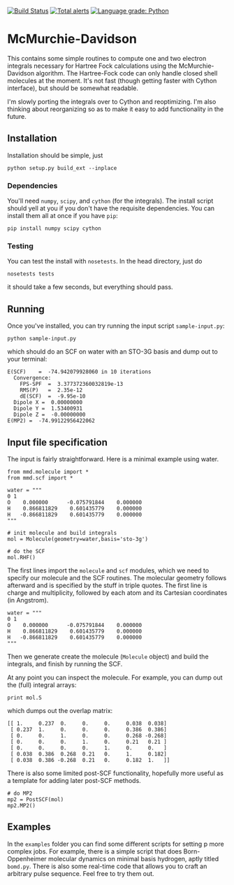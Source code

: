 [![Build Status](https://travis-ci.org/jjgoings/McMurchie-Davidson.svg?branch=master)](https://travis-ci.org/jjgoings/McMurchie-Davidson
) 
[![Total alerts](https://img.shields.io/lgtm/alerts/g/jjgoings/McMurchie-Davidson.svg?logo=lgtm&logoWidth=18)](https://lgtm.com/projects/g/jjgoings/McMurchie-Davidson/alerts/)
[![Language grade: Python](https://img.shields.io/lgtm/grade/python/g/jjgoings/McMurchie-Davidson.svg?logo=lgtm&logoWidth=18)](https://lgtm.com/projects/g/jjgoings/McMurchie-Davidson/context:python)

# McMurchie-Davidson

This contains some simple routines to compute one and two electron integrals 
necessary for Hartree Fock calculations using the McMurchie-Davidson algorithm.
The Hartree-Fock code can only  handle closed shell molecules at the moment. 
It's not fast (though getting faster with Cython interface), but should be 
somewhat readable. 

I'm slowly porting the integrals over to Cython and reoptimizing. I'm also 
thinking about reorganizing so as to make it easy to add functionality in the 
future.

## Installation
Installation should be simple, just

```
python setup.py build_ext --inplace
```

### Dependencies
You'll need `numpy`, `scipy`, and `cython` (for the integrals). The install script should yell at you if you don't have the requisite dependencies. You can install them all at once if you have `pip`:

```
pip install numpy scipy cython
```

### Testing
You can test the install with `nosetests`. In the head directory, just do

```
nosetests tests
```

it should take a few seconds, but everything should pass.

## Running
Once you've installed, you can try running the input script `sample-input.py`:

```
python sample-input.py
```

which should do an SCF on water with an STO-3G basis and dump out to your terminal:

```
E(SCF)    =  -74.942079928060 in 10 iterations
  Convergence:
    FPS-SPF  =  3.377372360032819e-13
    RMS(P)   =  2.35e-12
    dE(SCF)  =  -9.95e-10
  Dipole X =  0.00000000
  Dipole Y =  1.53400931
  Dipole Z =  -0.00000000
E(MP2) =  -74.99122956422062
```

## Input file specification

The input is fairly straightforward. Here is a minimal example using water.

```
from mmd.molecule import *
from mmd.scf import *

water = """
0 1
O    0.000000      -0.075791844    0.000000
H    0.866811829    0.601435779    0.000000
H   -0.866811829    0.601435779    0.000000
"""

# init molecule and build integrals
mol = Molecule(geometry=water,basis='sto-3g')

# do the SCF
mol.RHF()
```

The first lines import the `molecule` and `scf` modules, which we need to specify our molecule and the SCF routines. The molecular geometry follows afterward and is specified by the stuff in triple quotes. The first line is charge and multiplicity, followed by each atom and its Cartesian coordinates (in Angstrom).

```
water = """
0 1
O    0.000000      -0.075791844    0.000000
H    0.866811829    0.601435779    0.000000
H   -0.866811829    0.601435779    0.000000
"""
```

Then we generate create the molecule (`Molecule` object) and build the integrals, and finish by running the SCF.

At any point you can inspect the molecule. For example, you can dump out the (full) integral arrays:

```
print mol.S
```

which dumps out the overlap matrix:

```
[[ 1.     0.237  0.     0.     0.     0.038  0.038]
 [ 0.237  1.     0.     0.     0.     0.386  0.386]
 [ 0.     0.     1.     0.     0.     0.268 -0.268]
 [ 0.     0.     0.     1.     0.     0.21   0.21 ]
 [ 0.     0.     0.     0.     1.     0.     0.   ]
 [ 0.038  0.386  0.268  0.21   0.     1.     0.182]
 [ 0.038  0.386 -0.268  0.21   0.     0.182  1.   ]]
```

There is also some limited post-SCF functionality, hopefully more useful as a 
template for adding later post-SCF methods.

```
# do MP2
mp2 = PostSCF(mol)
mp2.MP2()
```

## Examples
In the `examples` folder you can find some different scripts for setting p more complex jobs. For example, there is a simple script that does Born-Oppenheimer molecular dynamics on minimal basis hydrogen, aptly titled `bomd.py`. There is also some real-time code that allows you to craft an arbitrary pulse sequence. Feel free to try them out.

